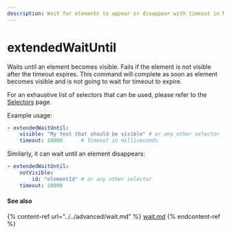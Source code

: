 ```yaml
---
description: Wait for elements to appear or disappear with timeout in Maestro.
---
```


# extendedWaitUntil

Waits until an element becomes visible. Fails if the element is not visible after the timeout expires. This command will complete as soon as element becomes visible and is not going to wait for timeout to expire.

For an exhaustive list of selectors that can be used, please refer to the [Selectors](../selectors.md) page.

Example usage:

```yaml
- extendedWaitUntil:
    visible: "My text that should be visible" # or any other selector
    timeout: 10000      # Timeout in milliseconds
```

Similarly, it can wait until an element disappears:

```yaml
- extendedWaitUntil:
    notVisible: 
        id: "elementId" # or any other selector
    timeout: 10000
```

#### See also

{% content-ref url="../../advanced/wait.md" %}
[wait.md](../../advanced/wait.md)
{% endcontent-ref %}
